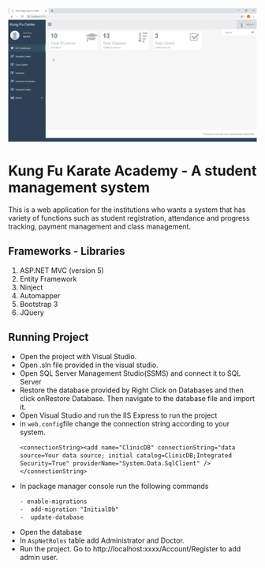 
<img src="img/a (1).png">

# Kung Fu Karate Academy - A student management system

This is a web application for the institutions who wants a system that has variety of functions such as student registration, attendance and progress tracking, payment management and class management. 

## Frameworks - Libraries

1. ASP.NET MVC (version 5)
2. Entity Framework
3. Ninject
4. Automapper
5. Bootstrap 3
6. JQuery

## Running Project

- Open the project with Visual Studio.
- Open .sln file provided in the visual studio.
- Open SQL Server Management Studio(SSMS) and connect it to SQL Server
- Restore the database provided by Right Click on Databases and then click onRestore Database. Then navigate to the database file and import it.
- Open Visual Studio and run the IIS Express to run the project
- in `web.config`file change the connection string according to your system.
  ```
  <connectionString><add name="ClinicDB" connectionString="data source=Your data source; initial catalog=ClinicDB;Integrated Security=True" providerName="System.Data.SqlClient" /></connectionString>
  ```
- In package manager console run the following commands 
    ```
    - enable-migrations
    -  add-migration "InitialDb"
    -  update-database
   ```
- Open the database
- In `AspNetRoles` table add  Administrator and Doctor.
- Run the project. Go to   http://localhost:xxxx/Account/Register  to add admin user.
